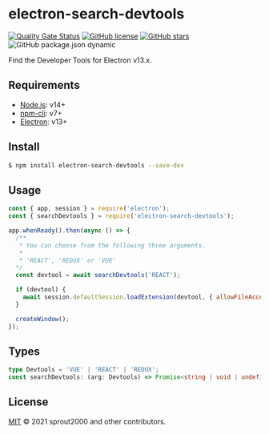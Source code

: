 # electron-search-devtools

[![Quality Gate Status](https://sonarcloud.io/api/project_badges/measure?project=sprout2000_electron-search-devtools&metric=alert_status)](https://sonarcloud.io/dashboard?id=sprout2000_electron-search-devtools)
[![GitHub license](https://img.shields.io/github/license/sprout2000/electron-search-devtools)](https://github.com/sprout2000/electron-search-devtools/blob/master/LICENSE.md)
[![GitHub stars](https://img.shields.io/github/stars/sprout2000/electron-search-devtools)](https://github.com/sprout2000/electron-search-devtools/stargazers)
![GitHub package.json dynamic](https://img.shields.io/github/package-json/keywords/sprout2000/electron-search-devtools)

Find the Developer Tools for Electron v13.x.

## Requirements

- [Node.js](https://nodejs.org/en/): v14+
- [npm-cli](https://github.com/npm/cli): v7+
- [Electron](https://www.electronjs.org/): v13+

## Install

```sh
$ npm install electron-search-devtools --save-dev
```

## Usage

```javascript
const { app, session } = require('electron');
const { searchDevtools } = require('electron-search-devtools');

app.whenReady().then(async () => {
  /**
   * You can choose from the following three arguments.
   *
   * 'REACT', 'REDUX' or 'VUE'
  */
  const devtool = await searchDevtools('REACT');

  if (devtool) {
    await session.defaultSession.loadExtension(devtool, { allowFileAccess: true });
  }

  createWindow();
});
```

## Types

```typescript
type Devtools = 'VUE' | 'REACT' | 'REDUX';
const searchDevtools: (arg: Devtools) => Promise<string | void | undefined>;
```

## License

[MIT](https://github.com/sprout2000/electron-search-devtools/blob/master/LICENSE.md) © 2021 sprout2000 and other contributors.
